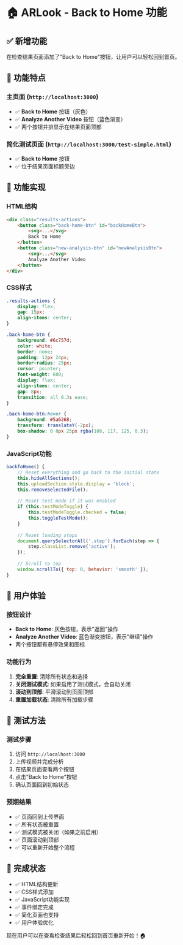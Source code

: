 # 🏠 ARLook - Back to Home 功能

## ✅ 新增功能

在检查结果页面添加了"Back to Home"按钮，让用户可以轻松回到首页。

## 🎯 功能特点

### 主页面 (`http://localhost:3000`)
- ✅ **Back to Home** 按钮（灰色）
- ✅ **Analyze Another Video** 按钮（蓝色渐变）
- ✅ 两个按钮并排显示在结果页面顶部

### 简化测试页面 (`http://localhost:3000/test-simple.html`)
- ✅ **Back to Home** 按钮
- ✅ 位于结果页面标题旁边

## 🔧 功能实现

### HTML结构
```html
<div class="results-actions">
    <button class="back-home-btn" id="backHomeBtn">
        <svg>...</svg>
        Back to Home
    </button>
    <button class="new-analysis-btn" id="newAnalysisBtn">
        <svg>...</svg>
        Analyze Another Video
    </button>
</div>
```

### CSS样式
```css
.results-actions {
    display: flex;
    gap: 15px;
    align-items: center;
}

.back-home-btn {
    background: #6c757d;
    color: white;
    border: none;
    padding: 12px 24px;
    border-radius: 25px;
    cursor: pointer;
    font-weight: 600;
    display: flex;
    align-items: center;
    gap: 8px;
    transition: all 0.3s ease;
}

.back-home-btn:hover {
    background: #5a6268;
    transform: translateY(-2px);
    box-shadow: 0 8px 25px rgba(108, 117, 125, 0.3);
}
```

### JavaScript功能
```javascript
backToHome() {
    // Reset everything and go back to the initial state
    this.hideAllSections();
    this.uploadSection.style.display = 'block';
    this.removeSelectedFile();
    
    // Reset test mode if it was enabled
    if (this.testModeToggle) {
        this.testModeToggle.checked = false;
        this.toggleTestMode();
    }
    
    // Reset loading steps
    document.querySelectorAll('.step').forEach(step => {
        step.classList.remove('active');
    });
    
    // Scroll to top
    window.scrollTo({ top: 0, behavior: 'smooth' });
}
```

## 🎨 用户体验

### 按钮设计
- **Back to Home**: 灰色按钮，表示"返回"操作
- **Analyze Another Video**: 蓝色渐变按钮，表示"继续"操作
- 两个按钮都有悬停效果和图标

### 功能行为
1. **完全重置**: 清除所有状态和选择
2. **关闭测试模式**: 如果启用了测试模式，会自动关闭
3. **滚动到顶部**: 平滑滚动到页面顶部
4. **重置加载状态**: 清除所有加载步骤

## 🧪 测试方法

### 测试步骤
1. 访问 `http://localhost:3000`
2. 上传视频并完成分析
3. 在结果页面查看两个按钮
4. 点击"Back to Home"按钮
5. 确认页面回到初始状态

### 预期结果
- ✅ 页面回到上传界面
- ✅ 所有状态被重置
- ✅ 测试模式被关闭（如果之前启用）
- ✅ 页面滚动到顶部
- ✅ 可以重新开始整个流程

## 🎉 完成状态

- ✅ HTML结构更新
- ✅ CSS样式添加
- ✅ JavaScript功能实现
- ✅ 事件绑定完成
- ✅ 简化页面也支持
- ✅ 用户体验优化

现在用户可以在查看检查结果后轻松回到首页重新开始！🏠
